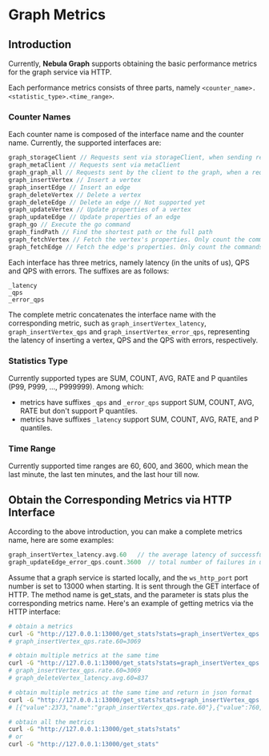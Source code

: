 # Graph Metrics

## Introduction

Currently, **Nebula Graph** supports obtaining the basic performance metrics for the graph service via HTTP.

Each performance metrics consists of three parts, namely `<counter_name>.<statistic_type>.<time_range>`.

### Counter Names

Each counter name is composed of the interface name and the counter name. Currently, the supported interfaces are:

```cpp
graph_storageClient // Requests sent via storageClient, when sending requests to multiple storages concurrently, counted as one
graph_metaClient // Requests sent via metaClient
graph_graph_all // Requests sent by the client to the graph, when a request contains multiple queries, counted as one
graph_insertVertex // Insert a vertex
graph_insertEdge // Insert an edge
graph_deleteVertex // Delete a vertex
graph_deleteEdge // Delete an edge // Not supported yet
graph_updateVertex // Update properties of a vertex
graph_updateEdge // Update properties of an edge
graph_go // Execute the go command
graph_findPath // Find the shortest path or the full path
graph_fetchVertex // Fetch the vertex's properties. Only count the commands executed rather than the total number of fetched vertices.
graph_fetchEdge // Fetch the edge's properties. Only count the commands executed rather than the total number of fetched edges.
```

Each interface has three metrics, namely latency (in the units of us), QPS and QPS with errors. The suffixes are as follows:

```text
_latency
_qps
_error_qps
```

The complete metric concatenates the interface name with the corresponding metric, such as `graph_insertVertex_latency`, `graph_insertVertex_qps` and `graph_insertVertex_error_qps`, representing the latency of inserting a vertex, QPS and the QPS with errors, respectively.

### Statistics Type

Currently supported types are SUM, COUNT, AVG, RATE and P quantiles (P99, P999, ..., P999999). Among which:

- metrics have suffixes `_qps` and `_error_qps` support SUM, COUNT, AVG, RATE but don't support P quantiles.
- metrics have suffixes `_latency` support SUM, COUNT, AVG, RATE, and P quantiles.

### Time Range

Currently supported time ranges are 60, 600, and 3600, which mean the last minute, the last ten minutes, and the last hour till now.

## Obtain the Corresponding Metrics via HTTP Interface

According to the above introduction, you can make a complete metrics name, here are some examples:

```cpp
graph_insertVertex_latency.avg.60   // the average latency of successfully inserting a vertex in the last minute
graph_updateEdge_error_qps.count.3600  // total number of failures in updating an edge in the last hour
```

Assume that a graph service is started locally, and the `ws_http_port` port number is set to 13000 when starting. It is sent through the GET interface of HTTP. The method name is get_stats, and the parameter is stats plus the corresponding metrics name. Here's an example of getting metrics via the HTTP interface:

```bash
# obtain a metrics
curl -G "http://127.0.0.1:13000/get_stats?stats=graph_insertVertex_qps.rate.60"
# graph_insertVertex_qps.rate.60=3069

# obtain multiple metrics at the same time
curl -G "http://127.0.0.1:13000/get_stats?stats=graph_insertVertex_qps.rate.60, graph_deleteVertex_latency.avg.60"
# graph_insertVertex_qps.rate.60=3069
# graph_deleteVertex_latency.avg.60=837

# obtain multiple metrics at the same time and return in json format
curl -G "http://127.0.0.1:13000/get_stats?stats=graph_insertVertex_qps.rate.60, graph_deleteVertex_latency.avg.60&returnjson"
# [{"value":2373,"name":"graph_insertVertex_qps.rate.60"},{"value":760,"name":"graph_deleteVertex_latency.avg.60"}]

# obtain all the metrics
curl -G "http://127.0.0.1:13000/get_stats?stats"
# or
curl -G "http://127.0.0.1:13000/get_stats"
```
